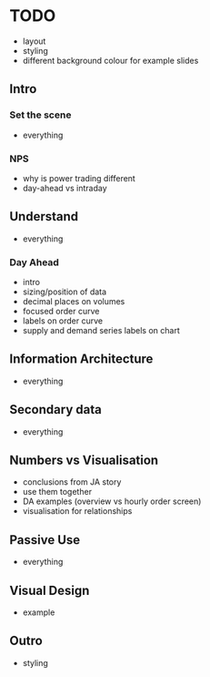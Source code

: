 # TODO

* layout
* styling
* different background colour for example slides


## Intro

### Set the scene
* everything

### NPS
* why is power trading different
* day-ahead vs intraday


## Understand
* everything

### Day Ahead
* intro
* sizing/position of data
* decimal places on volumes
* focused order curve
* labels on order curve
* supply and demand series labels on chart


## Information Architecture
* everything

## Secondary data
* everything


## Numbers vs Visualisation
* conclusions from JA story
* use them together
* DA examples (overview vs hourly order screen)
* visualisation for relationships


## Passive Use
* everything


## Visual Design
* example


## Outro
* styling
